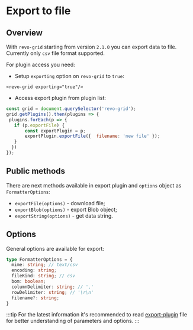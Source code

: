 # Export to file

## Overview

With `revo-grid` starting from version `2.1.0` you can export data to file. Currently only `csv` file format supported.

For plugin access you need:

- Setup `exporting` option on `revo-grid` to `true`:

``` tsx
<revo-grid exporting="true"/>
``` 

- Access export plugin from plugin list:

``` js
const grid = document.querySelector('revo-grid');
grid.getPlugins().then(plugins => {
 plugins.forEach(p => {
   if (p.exportFile) {
       const exportPlugin = p;
       exportPlugin.exportFile({  filename: 'new file' });
   }
  })
});
``` 

## Public methods

There are next methods available in export plugin and `options` object as `FormatterOptions`:

- `exportFile(options)` - download file;
- `exportBlob(options)` - export Blob object;
- `exportString(options)` - get data string.

## Options

General options are available for export:

```ts
type FormatterOptions = {
  mime: string; // text/csv
  encoding: string;
  fileKind: string; // csv
  bom: boolean;
  columnDelimiter: string; // ','
  rowDelimiter: string; // '\r\n'
  filename?: string;
}
```

:::tip
For the latest information it's recommended to read [export-plugin](https://github.com/revolist/Revogrid/blob/master/src/plugins/export/export.plugin.ts) file for better understanding of parameters and options.
:::
